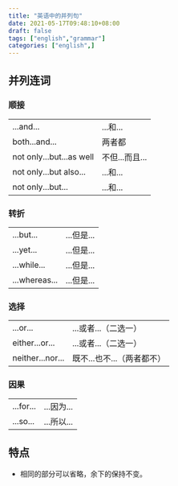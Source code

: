 ```yaml
---
title: "英语中的并列句"
date: 2021-05-17T09:48:10+08:00
draft: false
tags: ["english","grammar"]
categories: ["english",]
---
```


## 并列连词

### 顺接

|||
|-|-|
|...and...|...和...|
|both...and...|两者都|
|not only...but...as well|不但...而且...|
|not only...but also...|...和...|
|not only...but...|...和...|

### 转折

|||
|-|-|
|...but...|...但是...|
|...yet...|...但是...|
|...while...|...但是...|
|...whereas...|...但是...|

### 选择

|||
|-|-|
|...or...|...或者...（二选一）|
|either...or...|...或者...（二选一）|
|neither...nor...|既不...也不...（两者都不）|

### 因果

|||
|-|-|
|...for...|...因为...|
|...so...|...所以...|


## 特点

* 相同的部分可以省略，余下的保持不变。